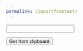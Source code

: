 ```yaml
---
permalink: /importfromtext/
---
```

<script>
var calcdata;
</script>
<input id="calcdata">

<button onClick="getCalcdata()">Get from clipboard</button>
<script>
function getCalcdata() {
  calcdata = document.getElementById("calcdata").value;
}
</script>

